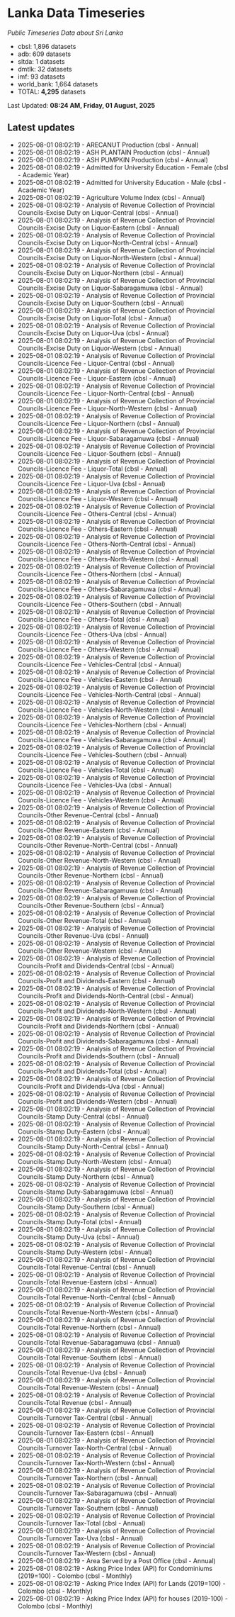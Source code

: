 # Lanka Data Timeseries
*Public Timeseries Data about Sri Lanka*

* cbsl: 1,896 datasets
* adb: 609 datasets
* sltda: 1 datasets
* dmtlk: 32 datasets
* imf: 93 datasets
* world_bank: 1,664 datasets
* TOTAL: **4,295** datasets

Last Updated: **08:24 AM, Friday, 01 August, 2025**

## Latest updates

* 2025-08-01 08:02:19 - ARECANUT Production (cbsl - Annual)
* 2025-08-01 08:02:19 - ASH PLANTAIN Production (cbsl - Annual)
* 2025-08-01 08:02:19 - ASH PUMPKIN Production (cbsl - Annual)
* 2025-08-01 08:02:19 - Admitted for University Education - Female (cbsl - Academic Year)
* 2025-08-01 08:02:19 - Admitted for University Education - Male (cbsl - Academic Year)
* 2025-08-01 08:02:19 - Agriculture Volume Index (cbsl - Annual)
* 2025-08-01 08:02:19 - Analysis of Revenue Collection of Provincial Councils-Excise Duty on Liquor-Central (cbsl - Annual)
* 2025-08-01 08:02:19 - Analysis of Revenue Collection of Provincial Councils-Excise Duty on Liquor-Eastern (cbsl - Annual)
* 2025-08-01 08:02:19 - Analysis of Revenue Collection of Provincial Councils-Excise Duty on Liquor-North-Central (cbsl - Annual)
* 2025-08-01 08:02:19 - Analysis of Revenue Collection of Provincial Councils-Excise Duty on Liquor-North-Western (cbsl - Annual)
* 2025-08-01 08:02:19 - Analysis of Revenue Collection of Provincial Councils-Excise Duty on Liquor-Northern (cbsl - Annual)
* 2025-08-01 08:02:19 - Analysis of Revenue Collection of Provincial Councils-Excise Duty on Liquor-Sabaragamuwa (cbsl - Annual)
* 2025-08-01 08:02:19 - Analysis of Revenue Collection of Provincial Councils-Excise Duty on Liquor-Southern (cbsl - Annual)
* 2025-08-01 08:02:19 - Analysis of Revenue Collection of Provincial Councils-Excise Duty on Liquor-Total (cbsl - Annual)
* 2025-08-01 08:02:19 - Analysis of Revenue Collection of Provincial Councils-Excise Duty on Liquor-Uva (cbsl - Annual)
* 2025-08-01 08:02:19 - Analysis of Revenue Collection of Provincial Councils-Excise Duty on Liquor-Western (cbsl - Annual)
* 2025-08-01 08:02:19 - Analysis of Revenue Collection of Provincial Councils-Licence Fee - Liquor-Central (cbsl - Annual)
* 2025-08-01 08:02:19 - Analysis of Revenue Collection of Provincial Councils-Licence Fee - Liquor-Eastern (cbsl - Annual)
* 2025-08-01 08:02:19 - Analysis of Revenue Collection of Provincial Councils-Licence Fee - Liquor-North-Central (cbsl - Annual)
* 2025-08-01 08:02:19 - Analysis of Revenue Collection of Provincial Councils-Licence Fee - Liquor-North-Western (cbsl - Annual)
* 2025-08-01 08:02:19 - Analysis of Revenue Collection of Provincial Councils-Licence Fee - Liquor-Northern (cbsl - Annual)
* 2025-08-01 08:02:19 - Analysis of Revenue Collection of Provincial Councils-Licence Fee - Liquor-Sabaragamuwa (cbsl - Annual)
* 2025-08-01 08:02:19 - Analysis of Revenue Collection of Provincial Councils-Licence Fee - Liquor-Southern (cbsl - Annual)
* 2025-08-01 08:02:19 - Analysis of Revenue Collection of Provincial Councils-Licence Fee - Liquor-Total (cbsl - Annual)
* 2025-08-01 08:02:19 - Analysis of Revenue Collection of Provincial Councils-Licence Fee - Liquor-Uva (cbsl - Annual)
* 2025-08-01 08:02:19 - Analysis of Revenue Collection of Provincial Councils-Licence Fee - Liquor-Western (cbsl - Annual)
* 2025-08-01 08:02:19 - Analysis of Revenue Collection of Provincial Councils-Licence Fee - Others-Central (cbsl - Annual)
* 2025-08-01 08:02:19 - Analysis of Revenue Collection of Provincial Councils-Licence Fee - Others-Eastern (cbsl - Annual)
* 2025-08-01 08:02:19 - Analysis of Revenue Collection of Provincial Councils-Licence Fee - Others-North-Central (cbsl - Annual)
* 2025-08-01 08:02:19 - Analysis of Revenue Collection of Provincial Councils-Licence Fee - Others-North-Western (cbsl - Annual)
* 2025-08-01 08:02:19 - Analysis of Revenue Collection of Provincial Councils-Licence Fee - Others-Northern (cbsl - Annual)
* 2025-08-01 08:02:19 - Analysis of Revenue Collection of Provincial Councils-Licence Fee - Others-Sabaragamuwa (cbsl - Annual)
* 2025-08-01 08:02:19 - Analysis of Revenue Collection of Provincial Councils-Licence Fee - Others-Southern (cbsl - Annual)
* 2025-08-01 08:02:19 - Analysis of Revenue Collection of Provincial Councils-Licence Fee - Others-Total (cbsl - Annual)
* 2025-08-01 08:02:19 - Analysis of Revenue Collection of Provincial Councils-Licence Fee - Others-Uva (cbsl - Annual)
* 2025-08-01 08:02:19 - Analysis of Revenue Collection of Provincial Councils-Licence Fee - Others-Western (cbsl - Annual)
* 2025-08-01 08:02:19 - Analysis of Revenue Collection of Provincial Councils-Licence Fee - Vehicles-Central (cbsl - Annual)
* 2025-08-01 08:02:19 - Analysis of Revenue Collection of Provincial Councils-Licence Fee - Vehicles-Eastern (cbsl - Annual)
* 2025-08-01 08:02:19 - Analysis of Revenue Collection of Provincial Councils-Licence Fee - Vehicles-North-Central (cbsl - Annual)
* 2025-08-01 08:02:19 - Analysis of Revenue Collection of Provincial Councils-Licence Fee - Vehicles-North-Western (cbsl - Annual)
* 2025-08-01 08:02:19 - Analysis of Revenue Collection of Provincial Councils-Licence Fee - Vehicles-Northern (cbsl - Annual)
* 2025-08-01 08:02:19 - Analysis of Revenue Collection of Provincial Councils-Licence Fee - Vehicles-Sabaragamuwa (cbsl - Annual)
* 2025-08-01 08:02:19 - Analysis of Revenue Collection of Provincial Councils-Licence Fee - Vehicles-Southern (cbsl - Annual)
* 2025-08-01 08:02:19 - Analysis of Revenue Collection of Provincial Councils-Licence Fee - Vehicles-Total (cbsl - Annual)
* 2025-08-01 08:02:19 - Analysis of Revenue Collection of Provincial Councils-Licence Fee - Vehicles-Uva (cbsl - Annual)
* 2025-08-01 08:02:19 - Analysis of Revenue Collection of Provincial Councils-Licence Fee - Vehicles-Western (cbsl - Annual)
* 2025-08-01 08:02:19 - Analysis of Revenue Collection of Provincial Councils-Other Revenue-Central (cbsl - Annual)
* 2025-08-01 08:02:19 - Analysis of Revenue Collection of Provincial Councils-Other Revenue-Eastern (cbsl - Annual)
* 2025-08-01 08:02:19 - Analysis of Revenue Collection of Provincial Councils-Other Revenue-North-Central (cbsl - Annual)
* 2025-08-01 08:02:19 - Analysis of Revenue Collection of Provincial Councils-Other Revenue-North-Western (cbsl - Annual)
* 2025-08-01 08:02:19 - Analysis of Revenue Collection of Provincial Councils-Other Revenue-Northern (cbsl - Annual)
* 2025-08-01 08:02:19 - Analysis of Revenue Collection of Provincial Councils-Other Revenue-Sabaragamuwa (cbsl - Annual)
* 2025-08-01 08:02:19 - Analysis of Revenue Collection of Provincial Councils-Other Revenue-Southern (cbsl - Annual)
* 2025-08-01 08:02:19 - Analysis of Revenue Collection of Provincial Councils-Other Revenue-Total (cbsl - Annual)
* 2025-08-01 08:02:19 - Analysis of Revenue Collection of Provincial Councils-Other Revenue-Uva (cbsl - Annual)
* 2025-08-01 08:02:19 - Analysis of Revenue Collection of Provincial Councils-Other Revenue-Western (cbsl - Annual)
* 2025-08-01 08:02:19 - Analysis of Revenue Collection of Provincial Councils-Profit and Dividends-Central (cbsl - Annual)
* 2025-08-01 08:02:19 - Analysis of Revenue Collection of Provincial Councils-Profit and Dividends-Eastern (cbsl - Annual)
* 2025-08-01 08:02:19 - Analysis of Revenue Collection of Provincial Councils-Profit and Dividends-North-Central (cbsl - Annual)
* 2025-08-01 08:02:19 - Analysis of Revenue Collection of Provincial Councils-Profit and Dividends-North-Western (cbsl - Annual)
* 2025-08-01 08:02:19 - Analysis of Revenue Collection of Provincial Councils-Profit and Dividends-Northern (cbsl - Annual)
* 2025-08-01 08:02:19 - Analysis of Revenue Collection of Provincial Councils-Profit and Dividends-Sabaragamuwa (cbsl - Annual)
* 2025-08-01 08:02:19 - Analysis of Revenue Collection of Provincial Councils-Profit and Dividends-Southern (cbsl - Annual)
* 2025-08-01 08:02:19 - Analysis of Revenue Collection of Provincial Councils-Profit and Dividends-Total (cbsl - Annual)
* 2025-08-01 08:02:19 - Analysis of Revenue Collection of Provincial Councils-Profit and Dividends-Uva (cbsl - Annual)
* 2025-08-01 08:02:19 - Analysis of Revenue Collection of Provincial Councils-Profit and Dividends-Western (cbsl - Annual)
* 2025-08-01 08:02:19 - Analysis of Revenue Collection of Provincial Councils-Stamp Duty-Central (cbsl - Annual)
* 2025-08-01 08:02:19 - Analysis of Revenue Collection of Provincial Councils-Stamp Duty-Eastern (cbsl - Annual)
* 2025-08-01 08:02:19 - Analysis of Revenue Collection of Provincial Councils-Stamp Duty-North-Central (cbsl - Annual)
* 2025-08-01 08:02:19 - Analysis of Revenue Collection of Provincial Councils-Stamp Duty-North-Western (cbsl - Annual)
* 2025-08-01 08:02:19 - Analysis of Revenue Collection of Provincial Councils-Stamp Duty-Northern (cbsl - Annual)
* 2025-08-01 08:02:19 - Analysis of Revenue Collection of Provincial Councils-Stamp Duty-Sabaragamuwa (cbsl - Annual)
* 2025-08-01 08:02:19 - Analysis of Revenue Collection of Provincial Councils-Stamp Duty-Southern (cbsl - Annual)
* 2025-08-01 08:02:19 - Analysis of Revenue Collection of Provincial Councils-Stamp Duty-Total (cbsl - Annual)
* 2025-08-01 08:02:19 - Analysis of Revenue Collection of Provincial Councils-Stamp Duty-Uva (cbsl - Annual)
* 2025-08-01 08:02:19 - Analysis of Revenue Collection of Provincial Councils-Stamp Duty-Western (cbsl - Annual)
* 2025-08-01 08:02:19 - Analysis of Revenue Collection of Provincial Councils-Total Revenue-Central (cbsl - Annual)
* 2025-08-01 08:02:19 - Analysis of Revenue Collection of Provincial Councils-Total Revenue-Eastern (cbsl - Annual)
* 2025-08-01 08:02:19 - Analysis of Revenue Collection of Provincial Councils-Total Revenue-North-Central (cbsl - Annual)
* 2025-08-01 08:02:19 - Analysis of Revenue Collection of Provincial Councils-Total Revenue-North-Western (cbsl - Annual)
* 2025-08-01 08:02:19 - Analysis of Revenue Collection of Provincial Councils-Total Revenue-Northern (cbsl - Annual)
* 2025-08-01 08:02:19 - Analysis of Revenue Collection of Provincial Councils-Total Revenue-Sabaragamuwa (cbsl - Annual)
* 2025-08-01 08:02:19 - Analysis of Revenue Collection of Provincial Councils-Total Revenue-Southern (cbsl - Annual)
* 2025-08-01 08:02:19 - Analysis of Revenue Collection of Provincial Councils-Total Revenue-Uva (cbsl - Annual)
* 2025-08-01 08:02:19 - Analysis of Revenue Collection of Provincial Councils-Total Revenue-Western (cbsl - Annual)
* 2025-08-01 08:02:19 - Analysis of Revenue Collection of Provincial Councils-Total Revenue (cbsl - Annual)
* 2025-08-01 08:02:19 - Analysis of Revenue Collection of Provincial Councils-Turnover Tax-Central (cbsl - Annual)
* 2025-08-01 08:02:19 - Analysis of Revenue Collection of Provincial Councils-Turnover Tax-Eastern (cbsl - Annual)
* 2025-08-01 08:02:19 - Analysis of Revenue Collection of Provincial Councils-Turnover Tax-North-Central (cbsl - Annual)
* 2025-08-01 08:02:19 - Analysis of Revenue Collection of Provincial Councils-Turnover Tax-North-Western (cbsl - Annual)
* 2025-08-01 08:02:19 - Analysis of Revenue Collection of Provincial Councils-Turnover Tax-Northern (cbsl - Annual)
* 2025-08-01 08:02:19 - Analysis of Revenue Collection of Provincial Councils-Turnover Tax-Sabaragamuwa (cbsl - Annual)
* 2025-08-01 08:02:19 - Analysis of Revenue Collection of Provincial Councils-Turnover Tax-Southern (cbsl - Annual)
* 2025-08-01 08:02:19 - Analysis of Revenue Collection of Provincial Councils-Turnover Tax-Total (cbsl - Annual)
* 2025-08-01 08:02:19 - Analysis of Revenue Collection of Provincial Councils-Turnover Tax-Uva (cbsl - Annual)
* 2025-08-01 08:02:19 - Analysis of Revenue Collection of Provincial Councils-Turnover Tax-Western (cbsl - Annual)
* 2025-08-01 08:02:19 - Area Served by a Post Office (cbsl - Annual)
* 2025-08-01 08:02:19 - Asking Price Index (API) for Condominiums (2019=100) - Colombo (cbsl - Monthly)
* 2025-08-01 08:02:19 - Asking Price Index (API) for Lands (2019=100) - Colombo (cbsl - Monthly)
* 2025-08-01 08:02:19 - Asking Price Index (API) for houses (2019-100) - Colombo (cbsl - Monthly)